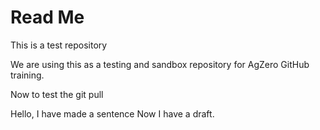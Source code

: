 # Read Me

This is a test repository

We are using this as a testing and sandbox repository for AgZero GitHub training.


Now to test the git pull

Hello, I have made a sentence
 Now I have a draft. 